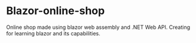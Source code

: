 # Blazor-online-shop
Online shop made using blazor web assembly and .NET Web API. Creating for learning blazor and its capabilities.
